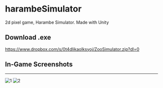 # harambeSimulator
2d pixel game, Harambe Simulator. Made with Unity

Download .exe
-------------
https://www.dropbox.com/s/0t4dlikaolksyoj/ZooSimulator.zip?dl=0

## In-Game Screenshots
***
![1](https://imgur.com/Ukx2Y1g)
![2](https://imgur.com/JwM4koH)
